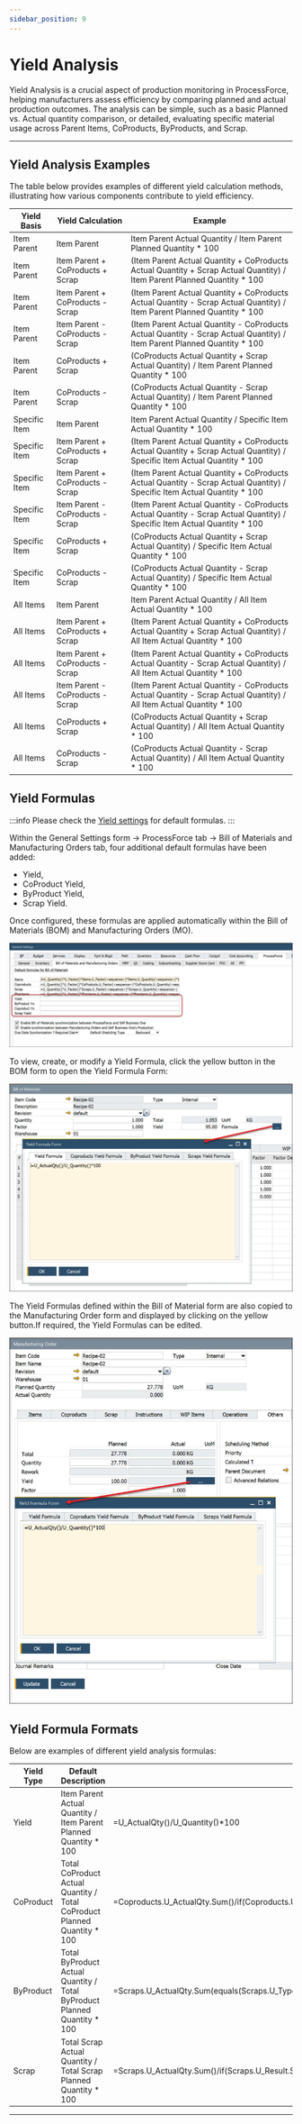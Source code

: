 ```yaml
---
sidebar_position: 9
---
```


# Yield Analysis

Yield Analysis is a crucial aspect of production monitoring in ProcessForce, helping manufacturers assess efficiency by comparing planned and actual production outcomes. The analysis can be simple, such as a basic Planned vs. Actual quantity comparison, or detailed, evaluating specific material usage across Parent Items, CoProducts, ByProducts, and Scrap.

---

## Yield Analysis Examples

The table below provides examples of different yield calculation methods, illustrating how various components contribute to yield efficiency.

|  Yield Basis  |        Yield Calculation         |                                                          Example                                                          |
| ------------- | -------------------------------- | ------------------------------------------------------------------------------------------------------------------------- |
|  Item Parent  |           Item Parent            |                             Item Parent Actual Quantity / Item Parent Planned Quantity \* 100                             |
|  Item Parent  | Item Parent + CoProducts + Scrap | (Item Parent Actual Quantity + CoProducts Actual Quantity + Scrap Actual Quantity) / Item Parent Planned Quantity \* 100  |
|  Item Parent  | Item Parent + CoProducts - Scrap | (Item Parent Actual Quantity + CoProducts Actual Quantity - Scrap Actual Quantity) / Item Parent Planned Quantity \* 100  |
|  Item Parent  | Item Parent - CoProducts - Scrap | (Item Parent Actual Quantity - CoProducts Actual Quantity - Scrap Actual Quantity) / Item Parent Planned Quantity \* 100  |
|  Item Parent  |        CoProducts + Scrap        |                (CoProducts Actual Quantity + Scrap Actual Quantity) / Item Parent Planned Quantity \* 100                 |
|  Item Parent  |        CoProducts - Scrap        |                (CoProducts Actual Quantity - Scrap Actual Quantity) / Item Parent Planned Quantity \* 100                 |
| Specific Item |           Item Parent            |                            Item Parent Actual Quantity / Specific Item Actual Quantity \* 100                             |
| Specific Item | Item Parent + CoProducts + Scrap | (Item Parent Actual Quantity + CoProducts Actual Quantity + Scrap Actual Quantity) / Specific Item Actual Quantity \* 100 |
| Specific Item | Item Parent + CoProducts - Scrap | (Item Parent Actual Quantity + CoProducts Actual Quantity - Scrap Actual Quantity) / Specific Item Actual Quantity \* 100 |
| Specific Item | Item Parent - CoProducts - Scrap | (Item Parent Actual Quantity - CoProducts Actual Quantity - Scrap Actual Quantity) / Specific Item Actual Quantity \* 100 |
| Specific Item |        CoProducts + Scrap        |                (CoProducts Actual Quantity + Scrap Actual Quantity) / Specific Item Actual Quantity \* 100                |
| Specific Item |        CoProducts - Scrap        |                (CoProducts Actual Quantity - Scrap Actual Quantity) / Specific Item Actual Quantity \* 100                |
|   All Items   |           Item Parent            |                               Item Parent Actual Quantity / All Item Actual Quantity \* 100                               |
|   All Items   | Item Parent + CoProducts + Scrap |   (Item Parent Actual Quantity + CoProducts Actual Quantity + Scrap Actual Quantity) / All Item Actual Quantity \* 100    |
|   All Items   | Item Parent + CoProducts - Scrap |   (Item Parent Actual Quantity + CoProducts Actual Quantity - Scrap Actual Quantity) / All Item Actual Quantity \* 100    |
|   All Items   | Item Parent - CoProducts - Scrap |   (Item Parent Actual Quantity - CoProducts Actual Quantity - Scrap Actual Quantity) / All Item Actual Quantity \* 100    |
|   All Items   |        CoProducts + Scrap        |                  (CoProducts Actual Quantity + Scrap Actual Quantity) / All Item Actual Quantity \* 100                   |
|   All Items   |        CoProducts - Scrap        |                  (CoProducts Actual Quantity - Scrap Actual Quantity) / All Item Actual Quantity \* 100                   |

## Yield Formulas

:::info
    Please check the [Yield settings](../overview.md) for default formulas.
:::

Within the General Settings form → ProcessForce tab → Bill of Materials and Manufacturing Orders tab, four additional default formulas have been added:

- Yield,
- CoProduct Yield,
- ByProduct Yield,
- Scrap Yield.

Once configured, these formulas are applied automatically within the Bill of Materials (BOM) and Manufacturing Orders (MO).

![Bill of Materials Formulas](./media/yield-analysis/bill-of-materials-formulas-2.webp)

To view, create, or modify a Yield Formula, click the yellow button in the BOM form to open the Yield Formula Form:

![Yield Formula](./media/yield-analysis/bill-of-materials-yield-formula.webp)

The Yield Formulas defined within the Bill of Material form are also copied to the Manufacturing Order form and displayed by clicking on the yellow button.If required, the Yield Formulas can be edited.

![Manufacturing Order](./media/yield-analysis/manufacturing-order-yield-formula.webp)

## Yield Formula Formats

Below are examples of different yield analysis formulas:

| Yield Type |                            Default Description                            |                                                                                    Default Formula                                                                                    |
| ---------- | ------------------------------------------------------------------------- | ------------------------------------------------------------------------------------------------------------------------------------------------------------------------------------- |
|   Yield    |     Item Parent Actual Quantity / Item Parent Planned Quantity \* 100     |                                                                           =U_ActualQty()/U_Quantity()\*100                                                                            |
| CoProduct  | Total CoProduct Actual Quantity / Total CoProduct Planned Quantity \* 100 |                                            =Coproducts.U_ActualQty.Sum()/if(Coproducts.U_Result.Sum()=0;1;Coproducts.U_Result.Sum())\*100                                             |
| ByProduct  | Total ByProduct Actual Quantity / Total ByProduct Planned Quantity \* 100 | =Scraps.U_ActualQty.Sum(equals(Scraps.U_Type();"Usefull"))/if(Scraps.U_Result.Sum(equals(Scraps.U_Type();"Usefull"))=0;1;Scraps.U_Result.Sum(equals(Scraps.U_Type();"Usefull")))\*100 |
|   Scrap    |     Total Scrap Actual Quantity / Total Scrap Planned Quantity \* 100     |                                                  =Scraps.U_ActualQty.Sum()/if(Scraps.U_Result.Sum()=0;1;Scraps.U_Result.Sum())\*100                                                   |

---
